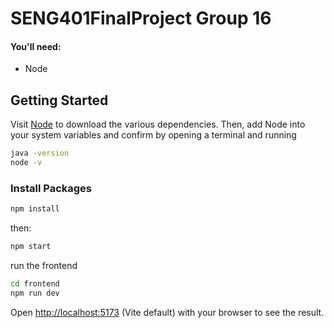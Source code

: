 # SENG401FinalProject Group 16

#### You'll need:
- Node

## Getting Started
Visit [Node](https://nodejs.org/en/download/package-manager) to download the various dependencies. Then, add Node into your system variables and confirm by opening a terminal and running

```bash
java -version 
node -v
```

### Install Packages

```bash
npm install
```

then:
```bash
npm start
```

run the frontend
```bash
cd frontend
npm run dev
```

Open [http://localhost:5173](http://localhost:5173) (Vite default) with your browser to see the result.